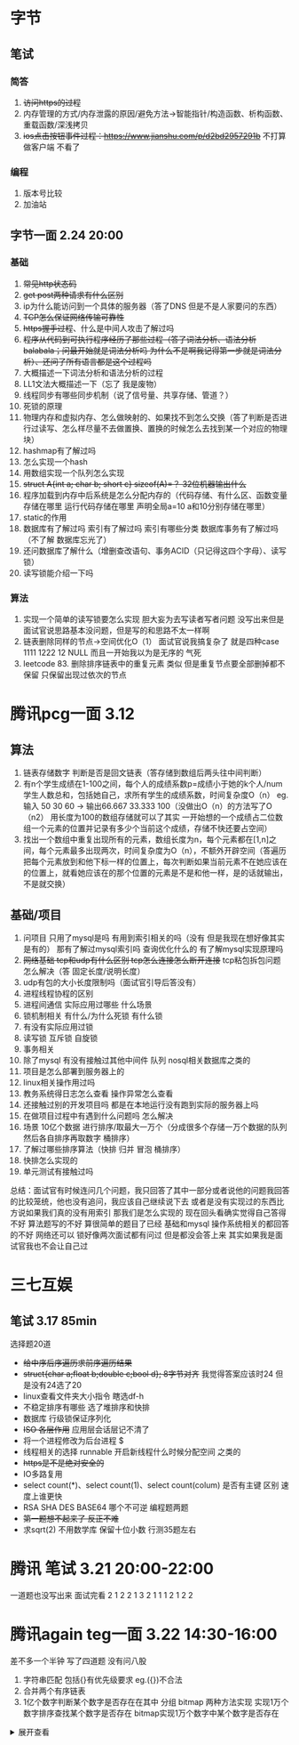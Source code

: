 # 字节
## 笔试
### 简答
1. ~~访问https的过程~~
2. 内存管理的方式/内存泄露的原因/避免方法->智能指针/构造函数、析构函数、重载函数/深浅拷贝
3. ~~ios点击按钮事件过程：https://www.jianshu.com/p/d2bd2957291b~~ 不打算做客户端 不看了
### 编程
1. 版本号比较
2. 加油站

## 字节一面 2.24 20:00
### 基础
1. ~~常见http状态码~~
2. ~~get post两种请求有什么区别~~
3. ip为什么能访问到一个具体的服务器（答了DNS 但是不是人家要问的东西）
4. ~~TCP怎么保证网络传输可靠性~~
5. ~~https握手过程~~、什么是中间人攻击了解过吗
6. ~~程序从代码到可执行程序经历了那些过程（答了词法分析、语法分析balabala；问最开始就是词法分析吗 为什么不是啊我记得第一步就是词法分析）、还问了所有语言都是这个过程吗~~
7. 大概描述一下词法分析和语法分析的过程
8. LL1文法大概描述一下（忘了 我是废物）
9. 线程同步有哪些同步机制（说了信号量、共享存储、管道？）
10. 死锁的原理
11. 物理内存和虚拟内存、怎么做映射的、如果找不到怎么交换（答了判断是否进行过读写、怎么样尽量不去做置换、置换的时候怎么去找到某一个对应的物理块）
12. hashmap有了解过吗
13. 怎么实现一个hash
14. 用数组实现一个队列怎么实现
15. ~~struct A{int a; char b; short c} sizeof(A)=？ 32位机器输出什么~~
16. 程序加载到内存中后系统是怎么分配内存的（代码存储、有什么区、函数变量存储在哪里 运行代码存储在哪里 声明全局a=10 a和10分别存储在哪里）
17. static的作用
18. 数据库有了解过吗 索引有了解过吗 索引有哪些分类 数据库事务有了解过吗（不了解 数据库忘光了）
19. 还问数据库了解什么（增删查改语句、事务ACID（只记得这四个字母）、读写锁）
20. 读写锁能介绍一下吗
### 算法
1. 实现一个简单的读写锁要怎么实现 胆大妄为去写读者写者问题 没写出来但是面试官说思路基本没问题，但是写的和思路不太一样啊
2. 链表删除同样的节点->空间优化O（1） 面试官说我搞复杂了 就是四种case 1111 1222 12 NULL 而且一开始我以为是无序的 气死
3. leetcode 83. 删除排序链表中的重复元素 类似 但是重复节点要全部删掉都不保留 只保留出现过依次的节点

# 腾讯pcg一面 3.12
## 算法
1. 链表存储数字 判断是否是回文链表（答存储到数组后两头往中间判断）
2. 有n个学生成绩在1-100之间，每个人的成绩系数p=成绩小于她的k个人/num学生人数总和，包括她自己，求所有学生的成绩系数，时间复杂度O（n） eg.输入 50 30 60 -> 输出66.667 33.333 100（没做出O（n）的方法写了O（n2） 用长度为100的数组存储就可以了其实 一开始想的一个成绩占二位数组一个元素的位置并记录有多少个当前这个成绩，存储不快还要占空间）
3. 找出一个数组中重复出现所有的元素，数组长度为n，每个元素都在[1,n]之间，每个元素最多出现两次，时间复杂度为O（n），不额外开辟空间（答遍历把每个元素放到和他下标一样的位置上，每次判断如果当前元素不在她应该在的位置上，就看她应该在的那个位置的元素是不是和他一样，是的话就输出，不是就交换）
## 基础/项目
1. 问项目 只用了mysql是吗 有用到索引相关的吗（没有 但是我现在想好像其实是有的） 那有了解过mysql索引吗 查询优化什么的 有了解mysql实现原理吗 
2. ~~网络基础 tcp和udp有什么区别 tcp怎么连接怎么断开连接~~ tcp粘包拆包问题 怎么解决（答 固定长度/说明长度）
3. udp有包的大小长度限制吗（面试官引导后答没有）
4. 进程线程协程的区别
5. 进程间通信 实际应用过哪些 什么场景
6. 锁机制相关 有什么/为什么死锁 有什么锁
7. 有没有实际应用过锁
8. 读写锁 互斥锁 自旋锁
9. 事务相关
10. 除了mysql 有没有接触过其他中间件 队列 nosql相关数据库之类的
11. 项目是怎么部署到服务器上的
12. linux相关操作用过吗
13. 教务系统得日志怎么查看 操作异常怎么查看
14. 还接触过别的开发项目吗 都是在本地运行没有跑到实际的服务器上吗
15. 在做项目过程中有遇到什么问题吗 怎么解决
16. 场景 10亿个数据 进行排序/取最大一万个（分成很多个存储一万个数据的队列 然后各自排序再取数字 桶排序）
17. 了解过哪些排序算法（快排 归并 冒泡 桶排序）
18. 快排怎么实现的
19. 单元测试有接触过吗

总结：面试官有时候连问几个问题，我只回答了其中一部分或者说他的问题我回答的比较笼统，他也没有追问，我应该自己继续说下去 或者是没有实现过的东西比方说如果我们真的没有用索引 那我们是怎么实现的
现在回头看确实觉得自己答得不好 算法题写的不好 算很简单的题目了已经 基础和mysql 操作系统相关的都回答的不好 网络还可以 锁好像两次面试都有问过 但是都没会答上来 其实如果我是面试官我也不会让自己过

# 三七互娱
## 笔试 3.17 85min
选择题20道
- ~~给中序后序遍历求前序遍历结果~~
- ~~struct{char a;float b;double c;bool d}; 8字节对齐~~ 我觉得答案应该时24 但是没有24选了20
- linux查看文件夹大小指令 瞎选df-h
- 不稳定排序有哪些 选了堆排序和快排
- 数据库 行级锁保证序列化 
- ~~ISO 各层作用~~ 应用层会话层记不清了
- 将一个进程修改为后台进程 $
- 线程相关的选择 runnable 开启新线程什么时候分配空间 之类的
- ~~https是不是绝对安全的~~
- IO多路复用
- select count(*)、select count(1)、select count(colum) 是否有主键 区别 速度上谁更快
- RSA SHA DES BASE64 哪个不可逆
编程题两题
- ~~第一题想不起来了 反正不难~~
- 求sqrt(2) 不用数学库 保留十位小数
行测35题左右

# 腾讯 笔试 3.21 20:00-22:00
一道题也没写出来 面试完看
2
1 2
2 1 3
2
1 1 1
2 1 2 2

# 腾讯again teg一面 3.22 14:30-16:00
差不多一个半钟 写了四道题 没有问八股
1. 字符串匹配 包括{}[]()有优先级要求 eg.({})不合法
2. 合并两个有序链表
3. 1亿个数字判断某个数字是否存在在其中 分组 bitmap 两种方法实现
   实现1万个数字排序查找某个数字是否存在
   bitmap实现1万个数字中某个数字是否存在



<details>
<summary>展开查看</summary>
是
</details>